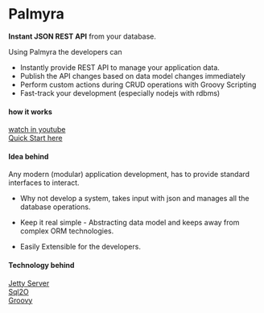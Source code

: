 # Palmyra
**Instant JSON REST API** from your database.

Using Palmyra the developers can

* Instantly provide REST API to manage your application data. 
* Publish the API changes based on data model changes immediately
* Perform custom actions during CRUD operations with Groovy Scripting
* Fast-track your development (especially nodejs with rdbms)

  
#### how it works 
[watch in youtube](https://youtu.be/XHFvbeP-KeY)  
[Quick Start here](quick_start.md)


#### Idea behind
Any modern (modular) application development, has to provide standard interfaces to interact.   

* Why not develop a system, takes input with json and manages all the database operations. 

* Keep it real simple - Abstracting data model and keeps away from complex ORM technologies.

* Easily Extensible for the developers.

#### Technology behind
[Jetty Server](http://www.eclipse.org/jetty/)  
[Sql2O](https://www.sql2o.org/)  
[Groovy](https://groovy-lang.org/)